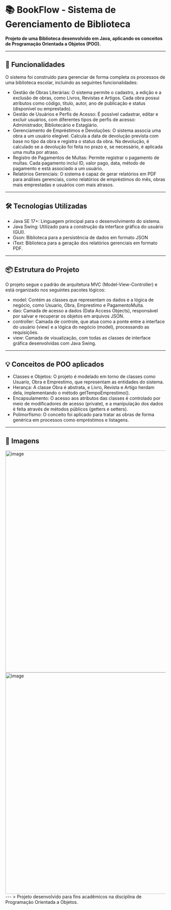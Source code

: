 # 📚 BookFlow - Sistema de Gerenciamento de Biblioteca

**Projeto de uma Biblioteca desenvolvido em Java, aplicando os conceitos de Programação Orientada a Objetos (POO).**

---

## 🚀 Funcionalidades
O sistema foi construído para gerenciar de forma completa os processos de uma biblioteca escolar, incluindo as seguintes funcionalidades:
* Gestão de Obras Literárias: O sistema permite o cadastro, a edição e a exclusão de obras, como Livros, Revistas e Artigos. Cada obra possui atributos como código, título, autor, ano de publicação e status (disponível ou emprestado).
* Gestão de Usuários e Perfis de Acesso: É possível cadastrar, editar e excluir usuários, com diferentes tipos de perfis de acesso: Administrador, Bibliotecário e Estagiário.
* Gerenciamento de Empréstimos e Devoluções: O sistema associa uma obra a um usuário elegível. Calcula a data de devolução prevista com base no tipo da obra e registra o status da obra. Na devolução, é calculado se a devolução foi feita no prazo e, se necessário, é aplicada uma multa por atraso.
* Registro de Pagamentos de Multas: Permite registrar o pagamento de multas. Cada pagamento inclui ID, valor pago, data, método de pagamento e está associado a um usuário.
* Relatórios Gerenciais: O sistema é capaz de gerar relatórios em PDF para análises gerenciais, como relatórios de empréstimos do mês, obras mais emprestadas e usuários com mais atrasos.

---

## 🛠️ Tecnologias Utilizadas
* Java SE 17+: Linguagem principal para o desenvolvimento do sistema.
* Java Swing: Utilizado para a construção da interface gráfica do usuário (GUI).
* Gson: Biblioteca para a persistência de dados em formato JSON
* iText: Biblioteca para a geração dos relatórios gerenciais em formato PDF.
---

## 📦 Estrutura do Projeto
O projeto segue o padrão de arquitetura MVC (Model-View-Controller) e está organizado nos seguintes pacotes lógicos:
* model: Contém as classes que representam os dados e a lógica de negócio, como Usuario, Obra, Emprestimo e PagamentoMulta.
* dao: Camada de acesso a dados (Data Access Objects), responsável por salvar e recuperar os objetos em arquivos JSON.
* controller: Camada de controle, que atua como a ponte entre a interface do usuário (view) e a lógica do negócio (model), processando as requisições.
* view: Camada de visualização, com todas as classes de interface gráfica desenvolvidas com Java Swing.
---


## 💡 Conceitos de POO aplicados

* Classes e Objetos: O projeto é modelado em torno de classes como Usuario, Obra e Emprestimo, que representam as entidades do sistema.
* Herança: A classe Obra é abstrata, e Livro, Revista e Artigo herdam dela, implementando o método getTempoEmprestimo().
* Encapsulamento: O acesso aos atributos das classes é controlado por meio de modificadores de acesso (private), e a manipulação dos dados é feita através de métodos públicos (getters e setters).
* Polimorfismo: O conceito foi aplicado para tratar as obras de forma genérica em processos como empréstimos e listagens.

---

## 📝 Imagens 
<img width="992" height="695" alt="image" src="https://github.com/user-attachments/assets/55e0490c-2e4d-4115-8b38-4b4a302c1b95" />
<img width="985" height="693" alt="image" src="https://github.com/user-attachments/assets/dfa1757e-9ac6-4412-8f80-99a847ff25c6" />
---
> Projeto desenvolvido para fins acadêmicos na disciplina de Programação Orientada a Objetos.

